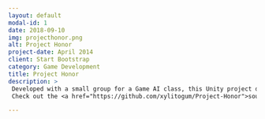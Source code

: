 ```yaml
---
layout: default
modal-id: 1
date: 2018-09-10
img: projecthonor.png
alt: Project Honor
project-date: April 2014
client: Start Bootstrap
category: Game Development
title: Project Honor
description: >
 Developed with a small group for a Game AI class, this Unity project demonstrates teams of AI agents that behave tactically and strategically through the use of finite state machines and hierarchical command passing.
 Check out the <a href="https://github.com/xylitogum/Project-Honor">source code</a> and the video demonstrations. [<a href="https://www.youtube.com/watch?v=p3RhdbsQIpE">Video 1</a>] [<a href="https://www.youtube.com/watch?v=sqrpCTzVebI">Video 2</a>]

---
```

